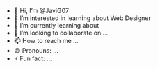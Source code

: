 - 👋 Hi, I’m @JaviG07
- 👀 I’m interested in learning about Web Designer
- 🌱 I’m currently learning about 
- 💞️ I’m looking to collaborate on ...
- 📫 How to reach me ...
- 😄 Pronouns: ...
- ⚡ Fun fact: ...

<!---
JaviG07/JaviG07 is a ✨ special ✨ repository because its `README.md` (this file) appears on your GitHub profile.
You can click the Preview link to take a look at your changes.
--->
